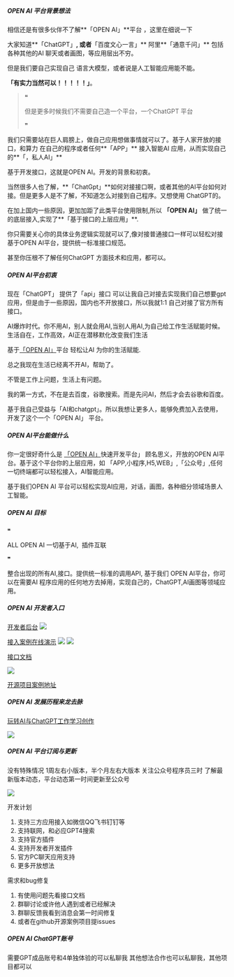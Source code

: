 
##### OPEN AI 平台背景想法

相信还是有很多伙伴不了解**「OPEN AI」**平台 ，这里在细说一下

大家知道**「ChatGPT」**, 或者**「百度文心一言」** 阿里**「通意千问」** 包括各种其他的AI 聊天或者画图，等应用层出不穷。

但是我们要自己实现自己 语言大模型，或者说是人工智能应用能不能。

**「有实力当然可以！！！！！」**。

> ❝
> 
> 但是更多时候我们不需要自己造一个平台，一个ChatGPT 平台
> 
> ❞

我们只需要站在巨人肩膀上，做自己应用想做事情就可以了。基于人家开放的接口，和算力 在自己的程序或者任何**「APP」** 接入智能AI 应用，从而实现自己的**「，私人AI」**

基于开发接口，这就是OPEN AI。开发的背景和初衷。

当然很多人也了解，**「ChatGpt」**如何对接接口啊，或者其他的AI平台如何对接。但是更多人是不了解，不知道怎么对接到自己程序。又想使用 ChatGPT的。

在加上国内一些原因，更加加距了此类平台使用限制,所以 **「OPEN AI」** 做了统一的底层接入,实现了**「基于接口的上层应用」**.

你只需要关心你的具体业务逻辑实现就可以了,像对接普通接口一样可以轻松对接基于OPEN AI平台，提供统一标准接口规范。

甚至你压根不了解任何ChatGPT 方面技术和应用，都可以。


#####  OPEN AI平台初衷

现在「ChatGPT」 提供了「api」接口 可以让我自己对接去实现我们自己想要gpt应用，但是由于一些原因，国内也不开放接口，所以我就1:1 自己对接了官方所有接口。

AI爆炸时代。你不用AI，别人就会用AI,当别人用AI,为自己给工作生活赋能时候。生活自在，工作高效，AI正在潜移默化改变我们生活

基于[「OPEN AI」](http://openai.soboys.cn/login "「OPEN AI」")平台 轻松让AI 为你的生活赋能.

总之我现在生活已经离不开AI，帮助了。

不管是工作上问题，生活上有问题。

我的第一方式，不在是去百度，谷歌搜索。而是先问AI，然后才会去谷歌和百度。

基于我自己受益与「AI和chatgpt」。所以我想让更多人，能够免费加入去使用，开发了这个一个「OPEN AI」 平台。




##### OPEN AI平台能做什么
你一定很好奇什么是 [「OPEN AI」](http://openai.soboys.cn/login "「OPEN AI」")快速开发平台」 顾名思义，开放的OPEN AI平台。基于这个平台你的上层应用，如 「APP,小程序,H5,WEB」,「公众号」,任何一切终端都可以轻松接入，AI智能应用。

基于我们OPEN AI 平台可以轻松实现AI应用，对话，画图，各种细分领域场景人工智能。



##### OPEN AI 目标

❝

ALL OPEN AI 一切基于AI,  插件互联

❞

整合出现的所有AI,接口。提供统一标准的调用API, 基于我们 OPEN AI平台，你可以在需要AI 程序应用的任何地方去掉用，实现自己的，ChatGPT,AI画图等领域应用。


##### OPEN AI 开发者入口

[开发者后台](http://openai.soboys.cn/login "开发者后台")
![](https://images.soboys.cn/202305281746825.png)

[接入案例在线演示](http://openchat.soboys.cn/ "接入案例在线演示")
![](https://images.soboys.cn/202305281406901.png)
![](https://images.soboys.cn/202305281407584.png)


[接口文档](https://www.showdoc.com.cn/2275034687382811 "接口文档")

![](https://images.soboys.cn/202305281410303.png)

[开源项目案例地址](https://github.com/coder-amiao "开源项目案例地址")


#####  OPEN AI 发展历程来龙去脉

[玩转AI与ChatGPT工作学习创作](https://mp.weixin.qq.com/mp/homepage?__biz=Mzg4OTkwNjc2MQ==&hid=1&sn=278d93838867a8c6fe2f52643011c90c "玩转AI与ChatGPT工作学习创作")

![](https://images.soboys.cn/202305281359337.png)

##### OPEN AI 平台订阅与更新

没有特殊情况
1周左右小版本，半个月左右大版本
关注公众号程序员三时 了解最新版本动态，平台动态第一时间更新至公众号

![](https://images.soboys.cn/202305280215652.jpg)

开发计划

1. 支持三方应用接入如微信QQ飞书钉钉等
2. 支持联网，和必应GPT4搜索
3.  支持官方插件
4. 支持开发者开发插件
5. 官方PC聊天应用支持
6. 更多开放想法

需求和bug修复

1. 有使用问题先看接口文档 
2. 群聊讨论或许他人遇到或者已经解决
3. 群聊反馈我看到消息会第一时间修复
4. 或者在github开源案例项目提issues


#####  OPEN AI ChatGPT账号
需要GPT成品账号和4单独体验的可以私聊我
其他想法合作也可以私聊我，其他项目都可以






